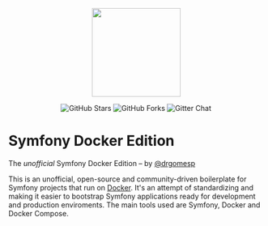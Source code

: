 <p align="center"><a href="https://github.com/drgomesp/symfony-docker" target="_blank"><img width="175"src="https://www.baptiste-donaux.fr/wp-content/uploads/2015/09/docker.png"></a></p>

<p align="center">
  <img src="https://img.shields.io/github/stars/drgomesp/symfony-docker.svg" alt="GitHub Stars">
  <img src="https://img.shields.io/github/forks/drgomesp/symfony-docker.svg" alt="GitHub Forks">
  <img src="https://badges.gitter.im/drgomesp/symfony-docker.svg" alt="Gitter Chat">
</p>

Symfony Docker Edition
========================

The *unofficial* Symfony Docker Edition – by [@drgomesp](https://github.com/drgomesp)

This is an unofficial, open-source and community-driven boilerplate for Symfony projects that run on [Docker](https://www.docker.com/). It's an attempt of standardizing and making it easier to bootstrap Symfony applications ready for development and production enviroments. The main tools used are Symfony, Docker and Docker Compose.
